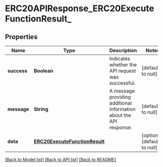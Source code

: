 # ERC20APIResponse_ERC20ExecuteFunctionResult_
## Properties

| Name | Type | Description | Notes |
|------------ | ------------- | ------------- | -------------|
| **success** | **Boolean** | Indicates whether the API request was successful. | [default to null] |
| **message** | **String** | A message providing additional information about the API response. | [default to null] |
| **data** | [**ERC20ExecuteFunctionResult**](ERC20ExecuteFunctionResult.md) |  | [optional] [default to null] |

[[Back to Model list]](../README.md#documentation-for-models) [[Back to API list]](../README.md#documentation-for-api-endpoints) [[Back to README]](../README.md)

